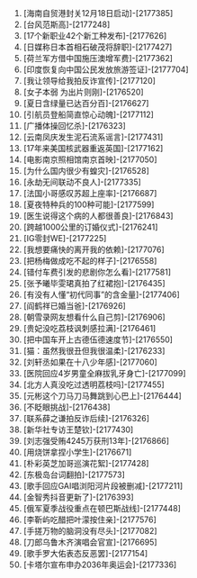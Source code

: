 
1. [海南自贸港封关12月18日启动]-[2177385]
1. [台风范斯高]-[2177248]
1. [17个新职业42个新工种发布]-[2177626]
1. [日媒称日本首相石破茂将辞职]-[2177427]
1. [荷兰军方借中国施压澳增军费]-[2177362]
1. [印度恢复向中国公民发放旅游签证]-[2177704]
1. [我让领导给我拍反诈宣传]-[2177120]
1. [女子本弱 为出片则刚]-[2176520]
1. [夏日含绿量已达百分百]-[2176627]
1. [引航员登船简直惊心动魄]-[2177112]
1. [广播体操回忆杀]-[2176323]
1. [云南凤庆发生泥石流系谣言]-[2177431]
1. [17年来美国核武器重返英国]-[2177162]
1. [电影南京照相馆南京首映]-[2177050]
1. [为什么国内很少有蝗灾]-[2176528]
1. [永劫无间联动不良人]-[2177335]
1. [法国小哥感叹苏超上座率]-[2176687]
1. [夏夜特种兵的100种可能]-[2177599]
1. [医生说得这个病的人都很善良]-[2176843]
1. [跨越1000公里的订婚仪式]-[2176241]
1. [IG零封WE]-[2177225]
1. [我想要痛快的离开我的依赖]-[2177076]
1. [把杨梅做成吃不起的样子]-[2176558]
1. [错付车费引发的悲剧你怎么看]-[2177581]
1. [张予曦毕雯珺真拍了红裙抱]-[2176435]
1. [有没有人懂“初代同事”的含金量]-[2177406]
1. [阎鹤祥已婚当爸]-[2176926]
1. [朝雪录网友想看什么自己剪]-[2176906]
1. [贵妃没吃荔枝讽刺感拉满]-[2176461]
1. [把中国车开上古德伍德速度节]-[2176550]
1. [猫：虽然我很丑但我很温柔]-[2176233]
1. [刘轩丞如果在十八少年感]-[2177060]
1. [医院回应4岁男童全麻拔乳牙身亡]-[2177099]
1. [北方人真没吃过透明荔枝吗]-[2177455]
1. [元彬这个刀马刀马舞跳到心巴上]-[2176444]
1. [不眨眼挑战]-[2176438]
1. [联系薛之谦拍反诈后续]-[2176326]
1. [新华社专访王楚钦]-[2177430]
1. [刘志强受贿4245万获刑13年]-[2176866]
1. [用烧饼拿捏小学生]-[2176671]
1. [朴彩英芝加哥巡演花絮]-[2177428]
1. [东极岛台词翻拍]-[2177573]
1. [歌手回应GAI唱浏阳河片段被删减]-[2177211]
1. [金智秀抖音更新了]-[2176393]
1. [俄军夏季战役重点在顿巴斯战线]-[2177448]
1. [李靳屿吃醋把叶濛按住亲]-[2177576]
1. [手搓万物的脑洞没有尽头]-[2177082]
1. [刀郎乌鲁木齐演唱会官宣]-[2176695]
1. [歌手罗大佑表态反恶罢]-[2177154]
1. [卡塔尔宣布申办2036年奥运会]-[2177336]